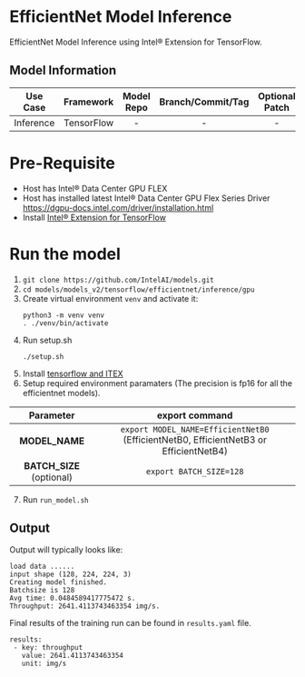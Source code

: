 # EfficientNet Model Inference

EfficientNet Model Inference using Intel® Extension for TensorFlow.

## Model Information

| **Use Case** | **Framework** | **Model Repo** | **Branch/Commit/Tag** | **Optional Patch** |
|:---:| :---: |:--------------:|:---------------------:|:------------------:|
|  Inference   |  TensorFlow   |       -        |           -           |         -          |

# Pre-Requisite

* Host has Intel® Data Center GPU FLEX
* Host has installed latest Intel® Data Center GPU Flex Series
  Driver https://dgpu-docs.intel.com/driver/installation.html
* Install [Intel® Extension for TensorFlow](https://pypi.org/project/intel-extension-for-tensorflow/)

# Run the model
1. `git clone https://github.com/IntelAI/models.git`
2. `cd models/models_v2/tensorflow/efficientnet/inference/gpu`
3. Create virtual environment `venv` and activate it:
    ```
    python3 -m venv venv
    . ./venv/bin/activate
    ```
4. Run setup.sh
    ```
    ./setup.sh
    ```
5. Install [tensorflow and ITEX](https://pypi.org/project/intel-extension-for-tensorflow/)
6. Setup required environment paramaters (The precision is fp16 for all the efficientnet models).
 
| **Parameter**             |                                  **export command**                                  |
|:---------------------------:|:------------------------------------------------------------------------------------:|
| **MODEL_NAME**          | `export MODEL_NAME=EfficientNetB0` (EfficientNetB0, EfficientNetB3 or EfficientNetB4) |
| **BATCH_SIZE** (optional) |                               `export BATCH_SIZE=128`                                |
7. Run `run_model.sh`

## Output

Output will typically looks like:

```
load data ......
input shape (128, 224, 224, 3)
Creating model finished.
Batchsize is 128
Avg time: 0.0484589417775472 s.
Throughput: 2641.4113743463354 img/s.
```

Final results of the training run can be found in `results.yaml` file.

```
results:
 - key: throughput
   value: 2641.4113743463354
   unit: img/s
```
